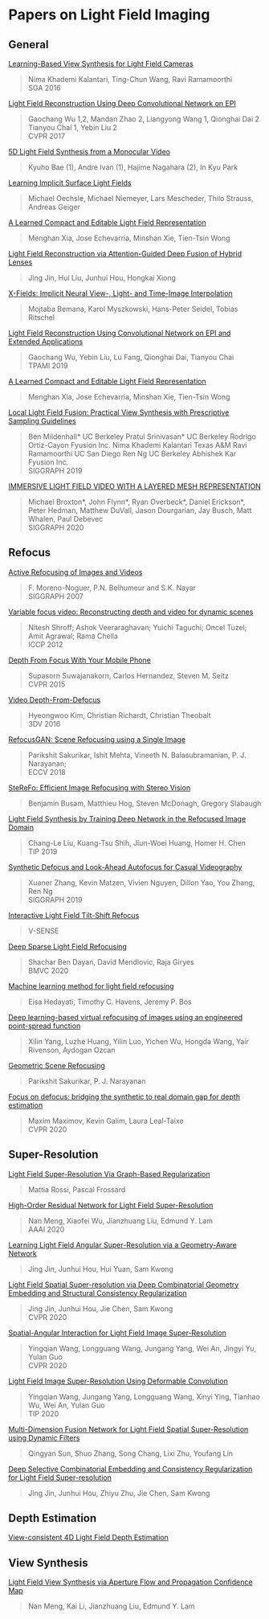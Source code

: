 # Papers on Light Field Imaging

## General

[Learning-Based View Synthesis for Light Field Cameras](http://cseweb.ucsd.edu/~viscomp/projects/LF/papers/SIGASIA16/)
> Nima Khademi Kalantari, Ting-Chun Wang, Ravi Ramamoorthi  
> SGA 2016  

[Light Field Reconstruction Using Deep Convolutional Network on EPI](http://www.liuyebin.com/lfepi/LFreconstruction.html)
> Gaochang Wu 1,2,    Mandan Zhao 2,   Liangyong Wang 1,   Qionghai Dai 2    Tianyou Chai 1,   Yebin Liu 2   
> CVPR 2017  

[5D Light Field Synthesis from a Monocular Video](https://arxiv.org/abs/1912.10687)
> Kyuho Bae (1), Andre Ivan (1), Hajime Nagahara (2), In Kyu Park  

[Learning Implicit Surface Light Fields](https://arxiv.org/abs/2003.12406)
> Michael Oechsle, Michael Niemeyer, Lars Mescheder, Thilo Strauss, Andreas Geiger  

[A Learned Compact and Editable Light Field Representation](https://arxiv.org/abs/2103.11314)
> Menghan Xia, Jose Echevarria, Minshan Xie, Tien-Tsin Wong  

[Light Field Reconstruction via Attention-Guided Deep Fusion of Hybrid Lenses](https://arxiv.org/abs/2102.07085)
> Jing Jin, Hui Liu, Junhui Hou, Hongkai Xiong  

[X-Fields: Implicit Neural View-, Light- and Time-Image Interpolation](https://arxiv.org/abs/2010.00450)
> Mojtaba Bemana, Karol Myszkowski, Hans-Peter Seidel, Tobias Ritschel  

[Light Field Reconstruction Using Convolutional Network on EPI and Extended Applications](https://arxiv.org/abs/2103.13043)
> Gaochang Wu, Yebin Liu, Lu Fang, Qionghai Dai, Tianyou Chai  
> TPAMI 2019  

[A Learned Compact and Editable Light Field Representation](https://arxiv.org/abs/2103.11314)
> Menghan Xia, Jose Echevarria, Minshan Xie, Tien-Tsin Wong  

[Local Light Field Fusion: Practical View Synthesis with Prescriptive Sampling Guidelines](https://bmild.github.io/llff/)
> Ben Mildenhall* UC Berkeley Pratul Srinivasan* UC Berkeley Rodrigo Ortiz-Cayon Fyusion Inc. Nima Khademi Kalantari Texas A&M Ravi Ramamoorthi UC San Diego Ren Ng UC Berkeley Abhishek Kar Fyusion Inc.  
> SIGGRAPH 2019  

[IMMERSIVE LIGHT FIELD VIDEO WITH A LAYERED MESH REPRESENTATION](https://augmentedperception.github.io/deepviewvideo/)
> Michael Broxton*, John Flynn*, Ryan Overbeck*, Daniel Erickson*, Peter Hedman, Matthew DuVall, Jason Dourgarian, Jay Busch, Matt Whalen, Paul Debevec  
> SIGGRAPH 2020  

## Refocus

[Active Refocusing of Images and Videos](https://www.cs.columbia.edu/CAVE/projects/active_refocus/)
> F. Moreno-Noguer, P.N. Belhumeur and S.K. Nayar  
> SIGGRAPH 2007  

[Variable focus video: Reconstructing depth and video for dynamic scenes](https://ieeexplore.ieee.org/abstract/document/6215219)
> Nitesh Shroff; Ashok Veeraraghavan; Yuichi Taguchi; Oncel Tuzel; Amit Agrawal; Rama Chella  
> ICCP 2012  

[Depth From Focus With Your Mobile Phone](https://www.cv-foundation.org/openaccess/content_cvpr_2015/html/Suwajanakorn_Depth_From_Focus_2015_CVPR_paper.html)
> Supasorn Suwajanakorn, Carlos Hernandez, Steven M. Seitz  
> CVPR 2015  

[Video Depth-From-Defocus](https://arxiv.org/abs/1610.03782)
> Hyeongwoo Kim, Christian Richardt, Christian Theobalt  
> 3DV 2016  

[RefocusGAN: Scene Refocusing using a Single Image](https://openaccess.thecvf.com/content_ECCV_2018/html/Parikshit_Sakurikar_Single_Image_Scene_ECCV_2018_paper.html)
> Parikshit Sakurikar, Ishit Mehta, Vineeth N. Balasubramanian, P. J. Narayanan;  
> ECCV 2018  

[SteReFo: Efficient Image Refocusing with Stereo Vision](https://arxiv.org/abs/1909.13395)
> Benjamin Busam, Matthieu Hog, Steven McDonagh, Gregory Slabaugh  

[Light Field Synthesis by Training Deep Network in the Refocused Image Domain](https://arxiv.org/abs/1910.06072)
> Chang-Le Liu, Kuang-Tsu Shih, Jiun-Woei Huang, Homer H. Chen  
> TIP 2019  

[Synthetic Defocus and Look-Ahead Autofocus for Casual Videography](https://ceciliavision.github.io/vid-auto-focus/)
> Xuaner Zhang, Kevin Matzen, Vivien Nguyen, Dillon Yao, You Zhang, Ren Ng  
> SIGGRAPH 2019  

[Interactive Light Field Tilt-Shift Refocus](https://v-sense.scss.tcd.ie/research/tilt-shift/)
> V-SENSE  

[Deep Sparse Light Field Refocusing](https://arxiv.org/abs/2009.02582)
> Shachar Ben Dayan, David Mendlovic, Raja Giryes  
> BMVC 2020  

[Machine learning method for light field refocusing](https://arxiv.org/abs/2103.16020)
> Eisa Hedayati, Timothy C. Havens, Jeremy P. Bos  

[Deep learning-based virtual refocusing of images using an engineered point-spread function](https://arxiv.org/abs/2012.11892)
> Xilin Yang, Luzhe Huang, Yilin Luo, Yichen Wu, Hongda Wang, Yair Rivenson, Aydogan Ozcan  

[Geometric Scene Refocusing](https://arxiv.org/abs/2012.10856)
> Parikshit Sakurikar, P. J. Narayanan  

[Focus on defocus: bridging the synthetic to real domain gap for depth estimation](https://arxiv.org/abs/2005.09623)
> Maxim Maximov, Kevin Galim, Laura Leal-Taixe  
> CVPR 2020  

## Super-Resolution

[Light Field Super-Resolution Via Graph-Based Regularization](https://arxiv.org/abs/1701.02141)
> Mattia Rossi, Pascal Frossard  

[High-Order Residual Network for Light Field Super-Resolution](https://arxiv.org/abs/2003.13094)
> Nan Meng, Xiaofei Wu, Jianzhuang Liu, Edmund Y. Lam  
> AAAI 2020  

[Learning Light Field Angular Super-Resolution via a Geometry-Aware Network]( https://arxiv.org/abs/2002.11263)
> Jing Jin, Junhui Hou, Hui Yuan, Sam Kwong  


[Light Field Spatial Super-resolution via Deep Combinatorial Geometry Embedding and Structural Consistency Regularization](https://arxiv.org/abs/2004.02215)
> Jing Jin, Junhui Hou, Jie Chen, Sam Kwong  
> CVPR 2020  

[Spatial-Angular Interaction for Light Field Image Super-Resolution](https://arxiv.org/abs/1912.07849)
> Yingqian Wang, Longguang Wang, Jungang Yang, Wei An, Jingyi Yu, Yulan Guo  
> CVPR 2020  

[Light Field Image Super-Resolution Using Deformable Convolution](https://arxiv.org/abs/2007.03535)
> Yingqian Wang, Jungang Yang, Longguang Wang, Xinyi Ying, Tianhao Wu, Wei An, Yulan Guo  
> TIP 2020  

[Multi-Dimension Fusion Network for Light Field Spatial Super-Resolution using Dynamic Filters](https://arxiv.org/abs/2008.11449)
> Qingyan Sun, Shuo Zhang, Song Chang, Lixi Zhu, Youfang Lin  

[Deep Selective Combinatorial Embedding and Consistency Regularization for Light Field Super-resolution](https://arxiv.org/abs/2009.12537)
> Jing Jin, Junhui Hou, Zhiyu Zhu, Jie Chen, Sam Kwong  


## Depth Estimation

[View-consistent 4D Light Field Depth Estimation](https://arxiv.org/abs/2009.04065)

## View Synthesis

[Light Field View Synthesis via Aperture Flow and Propagation Confidence Map](https://arxiv.org/abs/2009.02978)
> Nan Meng, Kai Li, Jianzhuang Liu, Edmund Y. Lam  

